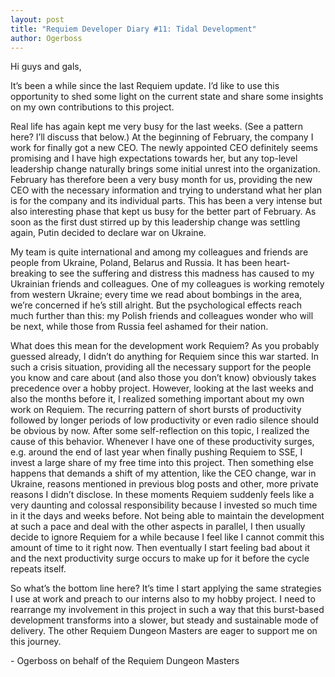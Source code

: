 ```yaml
---
layout: post
title: "Requiem Developer Diary #11: Tidal Development"
author: Ogerboss
---
```

Hi guys and gals,

It’s been a while since the last Requiem update. I’d like to use this opportunity to shed some light on the current state and share some insights on my own contributions to this project.

Real life has again kept me very busy for the last weeks. (See a pattern here? I’ll discuss that below.) At the beginning of February, the company I work for finally got a new CEO. The newly appointed CEO definitely seems promising and I have high expectations towards her, but any top-level leadership change naturally brings some initial unrest into the organization. February has therefore been a very busy month for us, providing the new CEO with the necessary information and trying to understand what her plan is for the company and its individual parts. This has been a very intense but also interesting phase that kept us busy for the better part of February. As soon as the first dust stirred up by this leadership change was settling again, Putin decided to declare war on Ukraine.

My team is quite international and among my colleagues and friends are people from Ukraine, Poland, Belarus and Russia. It has been heart-breaking to see the suffering and distress this madness has caused to my Ukrainian friends and colleagues. One of my colleagues is working remotely from western Ukraine; every time we read about bombings in the area, we’re concerned if he’s still alright. But the psychological effects reach much further than this: my Polish friends and colleagues wonder who will be next, while those from Russia feel ashamed for their nation.

What does this mean for the development work Requiem? As you probably guessed already, I didn’t do anything for Requiem since this war started. In such a crisis situation, providing all the necessary support for the people you know and care about (and also those you don’t know) obviously takes precedence over a hobby project. However, looking at the last weeks and also the months before it, I realized something important about my own work on Requiem. The recurring pattern of short bursts of productivity followed by longer periods of low productivity or even radio silence should be obvious by now. After some self-reflection on this topic, I realized the cause of this behavior. Whenever I have one of these productivity surges, e.g. around the end of last year when finally pushing Requiem to SSE, I invest a large share of my free time into this project. Then something else happens that demands a shift of my attention, like the CEO change, war in Ukraine, reasons mentioned in previous blog posts and other, more private reasons I didn’t disclose. In these moments Requiem suddenly feels like a very daunting and colossal responsibility because I invested so much time in it the days and weeks before. Not being able to maintain the development at such a pace and deal with the other aspects in parallel, I then usually decide to ignore Requiem for a while because I feel like I cannot commit this amount of time to it right now. Then eventually I start feeling bad about it and the next productivity surge occurs to make up for it before the cycle repeats itself.

So what’s the bottom line here? It’s time I start applying the same strategies I use at work and preach to our interns also to my hobby project. I need to rearrange my involvement in this project in such a way that this burst-based development transforms into a slower, but steady and sustainable mode of delivery. The other Requiem Dungeon Masters are eager to support me on this journey.

\- Ogerboss on behalf of the Requiem Dungeon Masters
